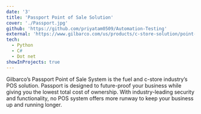 ```yaml
---
date: '3'
title: 'Passport Point of Sale Solution'
cover: './Passport.jpg'
github: 'https://github.com/priyatam0509/Automation-Testing'
external: 'https://www.gilbarco.com/us/products/c-store-solution/point-sale-pos-systems'
tech:
  - Python
  - C#
  - Dot net
showInProjects: true
---
```


Gilbarco’s Passport Point of Sale System is the fuel and c-store industry’s  POS solution. Passport is designed to future-proof your business while giving you the lowest total cost of ownership. With industry-leading security and functionality, no POS system offers more runway to keep your business up and running longer.

